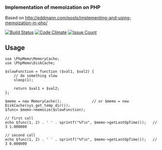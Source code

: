### Implementation of memoization on PHP

Based on http://eddmann.com/posts/implementing-and-using-memoization-in-php/

[![Build Status](https://travis-ci.org/koktut/php-memoize.svg?branch=master)](https://travis-ci.org/koktut/php-memoize)
[![Code Climate](https://codeclimate.com/github/koktut/php-memoize/badges/gpa.svg)](https://codeclimate.com/github/koktut/php-memoize)
[![Issue Count](https://codeclimate.com/github/koktut/php-memoize/badges/issue_count.svg)](https://codeclimate.com/github/koktut/php-memoize)

## Usage

```
use \PhpMemo\MemoryCache;
use \PhpMemo\DiskCache;

$slowFunction = function ($val1, $val2) {
    // do something slow
    sleep(1);

    return $val1 + $val2;
};

$memo = new MemoryCache();              // or $memo = new DiskCache(sys_get_temp_dir());
$func= $memo->memoize($slowFunction);

// first call
echo $func(1, 2) . ' ' . sprintf("%f\n", $memo->getLastOpTime());   // 3 1.000000

// second call
echo $func(1, 2) . ' ' . sprintf("%f\n", $memo->getLastOpTime());   // 3 0.000000
```
